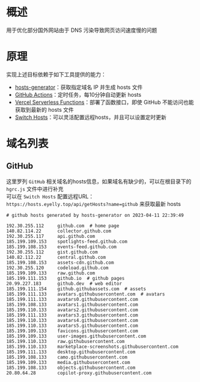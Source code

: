 
# 概述
用于优化部分国外网站由于 DNS 污染导致网页访问速度慢的问题
# 原理
实现上述目标依赖于如下工具提供的能力：
* [hosts-generator](https://github.com/eyelly-wu/hosts-generator)：获取指定域名 IP 并生成 hosts 文件
* [GitHub Actions](https://github.com/features/actions)：定时任务，每10分钟自动更新 hosts
* [Vercel Serverless Functions](https://vercel.com/docs/concepts/functions/serverless-functions)：部署了函数接口，即使 GitHub 不能访问也能获取到最新的 hosts 文件
* [Switch Hosts](https://swh.app/zh)：可以灵活配置远程hosts，并且可以设置定时更新

# 域名列表

## GitHub
这里罗列 `GitHub` 相关域名的hosts信息，如果域名有缺少的，可以在根目录下的 `hgrc.js` 文件中进行补充<br />可以在 `Switch Hosts` 配置远程URL：`https://hosts.eyelly.top/api/getHosts?name=github` 来获取最新 hosts
```text
# github hosts generated by hosts-generator on 2023-04-11 22:39:49

192.30.255.112     github.com  # home page
140.82.114.22      collector.github.com  
192.30.255.117     api.github.com  
185.199.109.153    spotlights-feed.github.com  
185.199.108.153    events-feed.github.com  
192.30.255.112     gist.github.com  
140.82.112.22      central.github.com  
185.199.108.153    assets-cdn.github.com  
192.30.255.120     codeload.github.com  
185.199.109.133    raw.github.com  
185.199.111.153    github.io  # github pages
20.99.227.183      github.dev  # web editor
185.199.111.154    github.githubassets.com  # assets
185.199.111.133    avatars.githubusercontent.com  # avatars
185.199.111.133    avatars0.githubusercontent.com  
185.199.108.133    avatars1.githubusercontent.com  
185.199.110.133    avatars2.githubusercontent.com  
185.199.111.133    avatars3.githubusercontent.com  
185.199.110.133    avatars4.githubusercontent.com  
185.199.110.133    avatars5.githubusercontent.com  
185.199.109.133    favicons.githubusercontent.com  
185.199.109.133    user-images.githubusercontent.com  
185.199.110.133    raw.githubusercontent.com  
185.199.110.133    marketplace-screenshots.githubusercontent.com  
185.199.111.133    desktop.githubusercontent.com  
185.199.108.133    camo.githubusercontent.com  
185.199.109.133    media.githubusercontent.com  
185.199.108.133    objects.githubusercontent.com  
20.80.64.28        copilot-proxy.githubusercontent.com  
```
